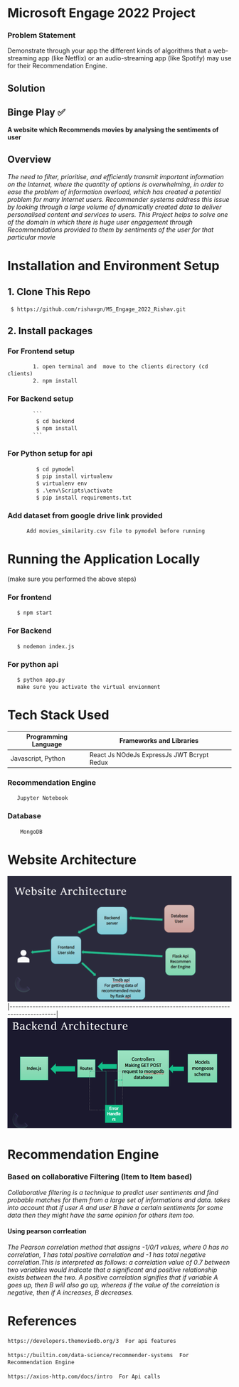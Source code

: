 # Microsoft Engage 2022 Project

### Problem Statement
Demonstrate through your app the different kinds of algorithms that a web-streaming app (like Netflix) or an audio-streaming app (like Spotify) may use for their Recommendation Engine.

## Solution 
## Binge Play  :white_check_mark:  

**A website which Recommends movies by analysing the sentiments of user**

## Overview
_The need to filter, prioritise, and efficiently transmit important information on the Internet, where the quantity of options is overwhelming, in order to ease the problem of information overload, which has created a potential problem for many Internet users. Recommender systems address this issue by looking through a large volume of dynamically created data to deliver personalised content and services to users._
_This Project helps to solve one of the domain in which there is huge user engagement through Recommendations provided to them by sentiments of the user for that particular movie_


# Installation and Environment Setup

## 1. Clone This Repo
  
     $ https://github.com/rishavgn/MS_Engage_2022_Rishav.git
  
  
## 2. Install packages
###     For Frontend setup
     
            1. open terminal and  move to the clients directory (cd clients)
            2. npm install
               
      
###     For Backend setup
            ```
             $ cd backend
             $ npm install
            ```
###    For Python setup for api 
             $ cd pymodel
             $ pip install virtualenv
             $ virtualenv env
             $ .\env\Scripts\activate
             $ pip install requirements.txt
             
###     Add dataset from google drive link provided 
          Add movies_similarity.csv file to pymodel before running
          
          
# Running the Application Locally 
 (make sure you performed the above steps)

  ### For frontend   
       $ npm start
  ### For Backend
       $ nodemon index.js
   ### For python api
       $ python app.py
       make sure you activate the virtual envionment
                         

# Tech Stack Used

   |Programming Language | Frameworks and Libraries                   |
   |-------------------- |-----------------------                     |
   | Javascript, Python  | React Js NOdeJs ExpressJs JWT Bcrypt Redux |
         
   ### Recommendation Engine
       Jupyter Notebook
       
   ### Database 
        MongoDB
        
        
        
# Website Architecture
![Backend ](https://github.com/rishavgn/MS_Engage_2022_Rishav/blob/master/web%20Arch.png)
|----------------------------------------------------------------------------------------------|
![wev](https://github.com/rishavgn/MS_Engage_2022_Rishav/blob/master/backend%20architecture.png)
  

 
 # Recommendation Engine
   ### Based on collaborative Filtering (Item to Item based)
   _Collaborative filtering is a technique to predict user sentiments and find probable matches for them from a
   large set of informations and data.  takes into account that if user A and user B have a certain 
   sentiments for some data then they might have the same opinion for others item too._
        
   #### Using pearson corrleation
  _The Pearson correlation method that assigns -1/0/1 values, where 0 has no correlation, 1 has total
   positive correlation and -1 has total negative correlation.This is interpreted as follows: a correlation
   value of 0.7 between two variables would indicate that a significant and positive relationship 
   exists between the two. A positive correlation signifies that if variable A goes up, then B 
   will also go up, whereas if the value of the correlation is negative, then if A increases, B
   decreases._
       
  # References
    https://developers.themoviedb.org/3  For api features​

    https://builtin.com/data-science/recommender-systems  For Recommendation Engine​

    https://axios-http.com/docs/intro  For Api calls​
 

